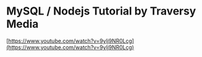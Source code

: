# MySQL / Nodejs Tutorial by Traversy Media

[https://www.youtube.com/watch?v=9ylj9NR0Lcg](https://www.youtube.com/watch?v=9ylj9NR0Lcg)